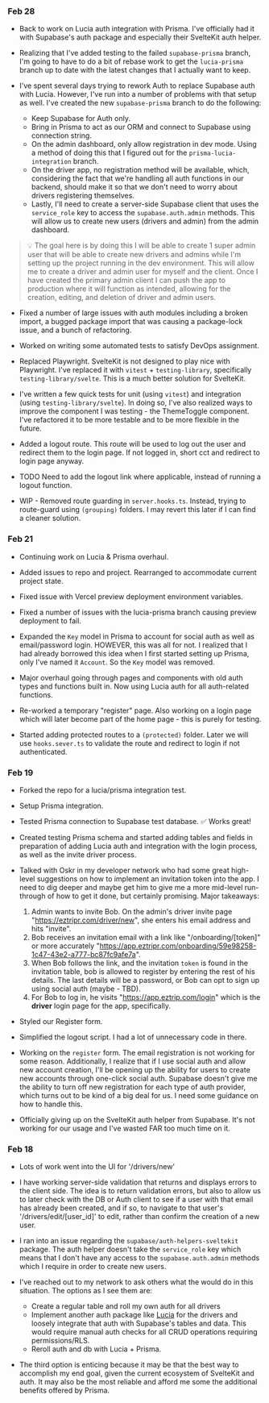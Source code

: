 ### Feb 28

- Back to work on Lucia auth integration with Prisma. I've officially had it with Supabase's auth package and especially their SvelteKit auth helper.

- Realizing that I've added testing to the failed `supabase-prisma` branch, I'm going to have to do a bit of rebase work to get the `lucia-prisma` branch up to date with the latest changes that I actually want to keep.

- I've spent several days trying to rework Auth to replace Supabase auth with Lucia. However, I've run into a number of problems with that setup as well. I've created the new `supabase-prisma` branch to do the following:

  - Keep Supabase for Auth only.
  - Bring in Prisma to act as our ORM and connect to Supabase using connection string.
  - On the admin dashboard, only allow registration in dev mode. Using a method of doing this that I figured out for the `prisma-lucia-integration` branch.
  - On the driver app, no registration method will be available, which, considering the fact that we're handling all auth functions in our backend, should make it so that we don't need to worry about drivers registering themselves.
  - Lastly, I'll need to create a server-side Supabase client that uses the `service_role` key to access the `supabase.auth.admin` methods. This will allow us to create new users (drivers and admin) from the admin dashboard.

> 💡 The goal here is by doing this I will be able to create 1 super admin user that will be able to create new drivers and admins while I'm setting up the project running in the dev environment. This will allow me to create a driver and admin user for myself and the client. Once I have created the primary admin client I can push the app to production where it will function as intended, allowing for the creation, editing, and deletion of driver and admin users.

- Fixed a number of large issues with auth modules including a broken import, a bugged package import that was causing a package-lock issue, and a bunch of refactoring.

- Worked on writing some automated tests to satisfy DevOps assignment.

- Replaced Playwright. SvelteKit is not designed to play nice with Playwright. I've replaced it with `vitest` + `testing-library`, specifically `testing-library/svelte`. This is a much better solution for SvelteKit.

- I've written a few quick tests for unit (using `vitest`) and integration (using `testing-library/svelte`). In doing so, I've also realized ways to improve the component I was testing - the ThemeToggle component. I've refactored it to be more testable and to be more flexible in the future.

- Added a logout route. This route will be used to log out the user and redirect them to the login page. If not logged in, short cct and redirect to login page anyway.

- TODO Need to add the logout link where applicable, instead of running a logout function.

- WIP - Removed route guarding in `server.hooks.ts`. Instead, trying to route-guard using `(grouping)` folders. I may revert this later if I can find a cleaner solution.

### Feb 21

- Continuing work on Lucia & Prisma overhaul.

- Added issues to repo and project. Rearranged to accommodate current project state.

- Fixed issue with Vercel preview deployment environment variables.

- Fixed a number of issues with the lucia-prisma branch causing preview deployment to fail.

- Expanded the `Key` model in Prisma to account for social auth as well as email/password login. HOWEVER, this was all for not. I realized that I had already borrowed this idea when I first started setting up Prisma, only I've named it `Account`. So the `Key` model was removed.

- Major overhaul going through pages and components with old auth types and functions built in. Now using Lucia auth for all auth-related functions.

- Re-worked a temporary "register" page. Also working on a login page which will later become part of the home page - this is purely for testing.

- Started adding protected routes to a `(protected)` folder. Later we will use `hooks.sever.ts` to validate the route and redirect to login if not authenticated.

### Feb 19

- Forked the repo for a lucia/prisma integration test.

- Setup Prisma integration.

- Tested Prisma connection to Supabase test database. ✅ Works great!

- Created testing Prisma schema and started adding tables and fields in preparation of adding Lucia auth and integration with the login process, as well as the invite driver process.

- Talked with Oskr in my developer network who had some great high-level suggestions on how to implement an invitation token into the app. I need to dig deeper and maybe get him to give me a more mid-level run-through of how to get it done, but certainly promising. Major takeaways:
  1. Admin wants to invite Bob. On the admin's driver invite page "https://eztripr.com/driver/new", she enters his email address and hits "invite".
  2. Bob receives an invitation email with a link like "/onboarding/\[token\]" or more accurately "https://app.eztripr.com/onboarding/59e98258-1c47-43e2-a777-bc87fc9afe7a".
  3. When Bob follows the link, and the invitation `token` is found in the invitation table, bob is allowed to register by entering the rest of his details. The last details will be a password, or Bob can opt to sign up using social auth (maybe - TBD).
  4. For Bob to log in, he visits "https://app.eztrip.com/login" which is the **driver** login page for the app, specifically.
- Styled our Register form.

- Simplified the logout script. I had a lot of unnecessary code in there.

- Working on the `register` form. The email registration is not working for some reason. Additionally, I realize that if I use social auth and allow new account creation, I'll be opening up the ability for users to create new accounts through one-click social auth. Supabase doesn't give me the ability to turn off new registration for each type of auth provider, which turns out to be kind of a big deal for us. I need some guidance on how to handle this.

- Officially giving up on the SvelteKit auth helper from Supabase. It's not working for our usage and I've wasted FAR too much time on it.

### Feb 18

- Lots of work went into the UI for '/drivers/new'

- I have working server-side validation that returns and displays errors to the client side. The idea is to return validation errors, but also to allow us to later check with the DB or Auth client to see if a user with that email has already been created, and if so, to navigate to that user's '/drivers/edit/\[user_id\]' to edit, rather than confirm the creation of a new user.

- I ran into an issue regarding the `supabase/auth-helpers-sveltekit` package. The auth helper doesn't take the `service_role` key which means that I don't have any access to the `supabase.auth.admin` methods which I require in order to create new users.

- I've reached out to my network to ask others what the would do in this situation. The options as I see them are:

  - Create a regular table and roll my own auth for all drivers
  - Implement another auth package like [Lucia](https://lucia-auth.vercel.app/sveltekit/start-here/getting-started) for the drivers and loosely integrate that auth with Supabase's tables and data. This would require manual auth checks for all CRUD operations requiring permissions/RLS.
  - Reroll auth and db with Lucia + Prisma.

- The third option is enticing because it may be that the best way to accomplish my end goal, given the current ecosystem of SvelteKit and auth. It may also be the most reliable and afford me some the additional benefits offered by Prisma.
